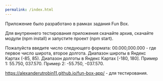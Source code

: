 ```yaml
---
permalink: /index.html
---
```



Приложение было разработано в рамках задания Fun Box.

Для внутреннего тестирования приложения скачайте архив, скачайте модули (npm install) и запустите проект (npm start).

Пожалуйста введите число следующего формата: 00.000,000.000 - где первое число широта, второе долгота. Диапазон широты в Яндекс Картах (-85, 85). Диапазон долготы в Яндекс Картах [-180, 180]. Пример 1: 55.750, 037.570. Пример 2: -55.750, -037.570.


https://alexanderutrobin11.github.io/fun-box-app/ - для тестирования.
